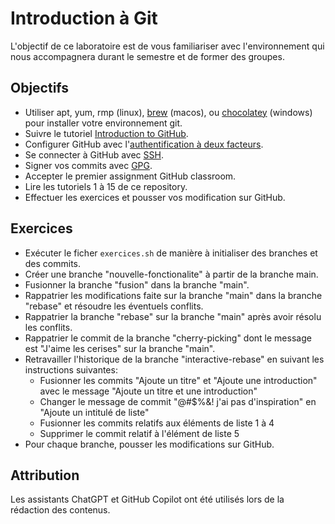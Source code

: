 # Introduction à Git

L'objectif de ce laboratoire est de vous familiariser avec l'environnement qui nous accompagnera durant le semestre et de former des groupes.

## Objectifs

- Utiliser apt, yum, rmp (linux), [brew](https://brew.sh/) (macos), ou [chocolatey](https://chocolatey.org/) (windows) pour installer votre environnement git.
- Suivre le tutoriel [Introduction to GitHub](https://github.com/skills/introduction-to-github).
- Configurer GitHub avec l'[authentification à deux facteurs](https://docs.github.com/en/authentication/securing-your-account-with-two-factor-authentication-2fa/configuring-two-factor-authentication).
- Se connecter à GitHub avec [SSH](https://docs.github.com/en/authentication/connecting-to-github-with-ssh/generating-a-new-ssh-key-and-adding-it-to-the-ssh-agent).
- Signer vos commits avec [GPG](https://docs.github.com/en/authentication/managing-commit-signature-verification/about-commit-signature-verification#gpg-commit-signature-verification).
- Accepter le premier assignment GitHub classroom.
- Lire les tutoriels 1 à 15 de ce repository.
- Effectuer les exercices et pousser vos modification sur GitHub.

## Exercices

- Exécuter le ficher `exercices.sh` de manière à initialiser des branches et des commits.
- Créer une branche "nouvelle-fonctionalite" à partir de la branche main.
- Fusionner la branche "fusion" dans la branche "main".
- Rappatrier les modifications faite sur la branche "main" dans la branche "rebase" et résoudre les éventuels conflits.
- Rappatrier la branche "rebase" sur la branche "main" après avoir résolu les conflits.
- Rappatrier le commit de la branche "cherry-picking" dont le message est "J'aime les cerises" sur la branche "main".
- Retravailler l'historique de la branche "interactive-rebase" en suivant les instructions suivantes:
  - Fusionner les commits "Ajoute un titre" et "Ajoute une introduction" avec le message "Ajoute un titre et une introduction"
  - Changer le message de commit "@#$%&! j'ai pas d'inspiration" en "Ajoute un intitulé de liste"
  - Fusionner les commits relatifs aux éléments de liste 1 à 4
  - Supprimer le commit relatif à l'élément de liste 5
- Pour chaque branche, pousser les modifications sur GitHub.

## Attribution

Les assistants ChatGPT et GitHub Copilot ont été utilisés lors de la rédaction des contenus.